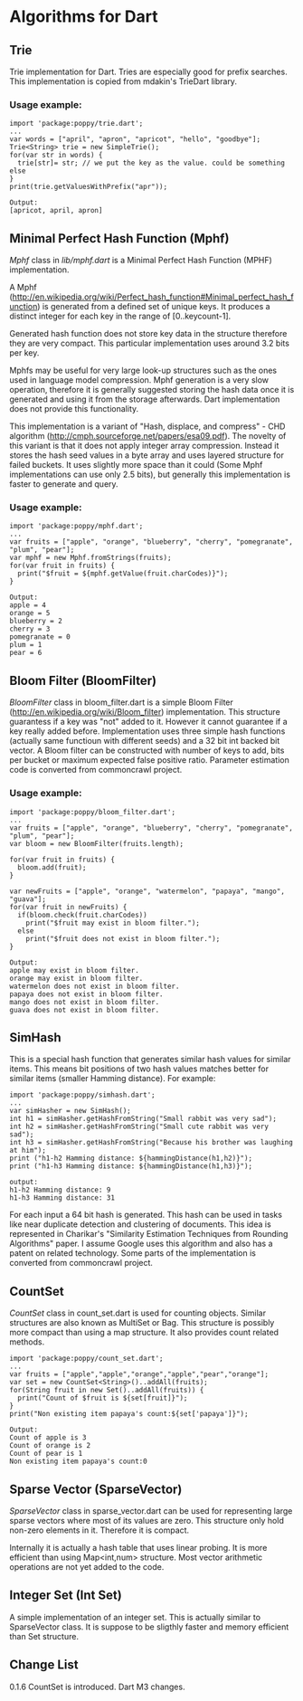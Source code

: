 #  Algorithms for Dart 

## Trie
Trie implementation for Dart. Tries are especially good for prefix searches. This implementation is copied from mdakin's TrieDart library. 

### Usage example:

	import 'package:poppy/trie.dart';
	...
	var words = ["april", "apron", "apricot", "hello", "goodbye"];
	Trie<String> trie = new SimpleTrie();
	for(var str in words) {
	  trie[str]= str; // we put the key as the value. could be something else 
	} 
	print(trie.getValuesWithPrefix("apr"));
		
	Output:	
	[apricot, april, apron]	

## Minimal Perfect Hash Function (Mphf)

*Mphf* class in *lib/mphf.dart* is a Minimal Perfect Hash Function (MPHF) implementation.

A Mphf (http://en.wikipedia.org/wiki/Perfect_hash_function#Minimal_perfect_hash_function) is generated from a defined set of unique keys. It produces a distinct integer for each key in the range of [0..keycount-1].

Generated hash function does not store key data in the structure therefore they are very compact. 
This particular implementation uses around 3.2 bits per key. 
 
Mphfs may be useful for very large look-up structures such as the ones used in language model compression. 
Mphf generation is a very slow operation, therefore it is generally suggested storing the hash data once it is generated and using it from the storage afterwards. 
Dart implementation does not provide this functionality.

This implementation is a variant of "Hash, displace, and compress" - CHD algorithm (http://cmph.sourceforge.net/papers/esa09.pdf). 
The novelty of this variant is that it does not apply integer array compression. Instead it stores the hash seed values in a byte array and uses layered structure for failed buckets.
It uses slightly more space than it could (Some Mphf implementations can use only 2.5 bits), but generally this implementation is faster to generate and query.

### Usage example:
	import 'package:poppy/mphf.dart';
	...
	var fruits = ["apple", "orange", "blueberry", "cherry", "pomegranate", "plum", "pear"];
	var mphf = new Mphf.fromStrings(fruits);
	for(var fruit in fruits) {
	  print("$fruit = ${mphf.getValue(fruit.charCodes)}");
	}

	Output:
	apple = 4
	orange = 5
	blueberry = 2
	cherry = 3
	pomegranate = 0
	plum = 1
	pear = 6	

## Bloom Filter (BloomFilter)
*BloomFilter* class in bloom_filter.dart is a simple Bloom Filter (http://en.wikipedia.org/wiki/Bloom_filter) implementation. 
This structure guarantess if a key was "not" added to it. However it cannot guarantee if a key really added before.
Implementation uses three simple hash functions (actually same functioun with different seeds) and a 32 bit int backed bit vector.
A Bloom filter can be constructed with number of keys to add, bits per bucket or maximum expected false positive ratio. Parameter estimation code is 
converted from commoncrawl project.

### Usage example:
    import 'package:poppy/bloom_filter.dart';
    ...
	var fruits = ["apple", "orange", "blueberry", "cherry", "pomegranate", "plum", "pear"];
	var bloom = new BloomFilter(fruits.length);
	
	for(var fruit in fruits) {
	  bloom.add(fruit);
	}
		  
	var newFruits = ["apple", "orange", "watermelon", "papaya", "mango", "guava"];  
	for(var fruit in newFruits) {
	  if(bloom.check(fruit.charCodes))
	    print("$fruit may exist in bloom filter.");
	  else
	    print("$fruit does not exist in bloom filter.");
	}

	Output:	
	apple may exist in bloom filter.
	orange may exist in bloom filter.
	watermelon does not exist in bloom filter.
	papaya does not exist in bloom filter.
	mango does not exist in bloom filter.
	guava does not exist in bloom filter.

## SimHash
This is a special hash function that generates similar hash values for similar items. This means
bit positions of two hash values matches better for similar items (smaller Hamming distance).  For example:  
	
	import 'package:poppy/simhash.dart';
	...	
	var simHasher = new SimHash();
	int h1 = simHasher.getHashFromString("Small rabbit was very sad");
	int h2 = simHasher.getHashFromString("Small cute rabbit was very sad");
	int h3 = simHasher.getHashFromString("Because his brother was laughing at him");
	print ("h1-h2 Hamming distance: ${hammingDistance(h1,h2)}");
	print ("h1-h3 Hamming distance: ${hammingDistance(h1,h3)}");
	
	output:
	h1-h2 Hamming distance: 9
	h1-h3 Hamming distance: 31
	
For each input a 64 bit hash is generated. This hash can be used in tasks like near duplicate detection and clustering of documents.
This idea is represented in Charikar's "Similarity Estimation Techniques from Rounding Algorithms" paper. I assume Google uses this
algorithm and also has a patent on related technology. Some parts of the implementation is converted from commoncrawl project.

## CountSet
*CountSet* class in count_set.dart is used for counting objects. Similar structures are also known as MultiSet or Bag.
This structure is possibly more compact than using a map structure. It also provides count related methods.

	import 'package:poppy/count_set.dart';
	...
	var fruits = ["apple","apple","orange","apple","pear","orange"];
	var set = new CountSet<String>()..addAll(fruits);
	for(String fruit in new Set()..addAll(fruits)) {
	  print("Count of $fruit is ${set[fruit]}");
	}
	print("Non existing item papaya's count:${set['papaya']}");
	
	Output:
	Count of apple is 3
	Count of orange is 2
	Count of pear is 1
	Non existing item papaya's count:0	  
 
## Sparse Vector (SparseVector)
*SparseVector* class in sparse_vector.dart can be used for representing large sparse vectors where most of its values are zero. 
This structure only hold non-zero elements in it. Therefore it is compact.
  
Internally it is actually a hash table that uses linear probing. It is more efficient than using Map<int,num> structure. Most vector arithmetic operations are not yet added to the code.

## Integer Set (Int Set)  
A simple implementation of an integer set. This is actually similar to SparseVector class. It is suppose to be
sligthly faster and memory efficient than Set<int> structure.

## Change List
0.1.6 CountSet is introduced. Dart M3 changes. 
